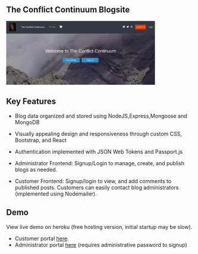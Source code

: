 ## The Conflict Continuum Blogsite

<div>
  <img src="/ConflictContinuum.png" alt="ConflictContinuum" width="400"></a>
</div>

## Key Features

* Blog data organized and stored using NodeJS,Express,Mongoose and MongoDB

* Visually appealing design and responsiveness through custom
  CSS, Bootstrap, and React
  
* Authentication implemented with JSON Web Tokens and Passport.js

* Administrator Frontend: Signup/Login to manage, create, and
  publish blogs as needed.

* Customer Frontend: Signup/login to view, and add comments
  to published posts. Customers can easily contact blog
  administrators (implemented using Nodemailer).

## Demo
View live demo on heroku (free hosting version, initial startup may be slow). 
*  Customer portal [here](https://conflict-continuum.herokuapp.com/).
*  Administrator portal [here](https://conflict-continuum-admin.herokuapp.com/admin) (requires administrative password to signup)



